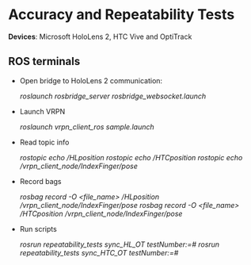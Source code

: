 # Accuracy and Repeatability Tests

**Devices**: Microsoft HoloLens 2, HTC Vive and OptiTrack

## ROS terminals
- Open bridge to HoloLens 2 communication:

    *roslaunch rosbridge_server rosbridge_websocket.launch*

- Launch VRPN

    *roslaunch vrpn_client_ros sample.launch*

- Read topic info

    *rostopic echo /HLposition*
    *rostopic echo /HTCposition*
    *rostopic echo /vrpn_client_node/IndexFinger/pose*

- Record bags

    *rosbag record -O <file_name> /HLposition /vrpn_client_node/IndexFinger/pose*
    *rosbag record -O <file_name> /HTCposition /vrpn_client_node/IndexFinger/pose*

- Run scripts

    *rosrun repeatability_tests sync_HL_OT _testNumber:=_#*
    *rosrun repeatability_tests sync_HTC_OT _testNumber:=_#*
